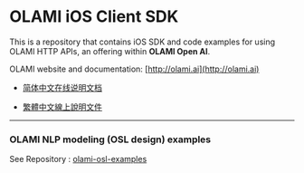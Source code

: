 # OLAMI iOS Client SDK

This is a repository that contains iOS SDK and code examples for using OLAMI HTTP APIs, an offering within **OLAMI Open AI**. 

OLAMI website and documentation: [http://olami.ai](http://olami.ai)

- [简体中文在线说明文档](https://cn.olami.ai/wiki/?mp=sdk&content=sdk/ios/reference.html)

- [繁體中文線上說明文件](https://tw.olami.ai/wiki/?mp=sdk&content=sdk/ios/reference.html)

* * *

### OLAMI NLP modeling (OSL design) examples

See Repository : [olami-osl-examples](https://github.com/olami-developers/olami-osl-examples)
